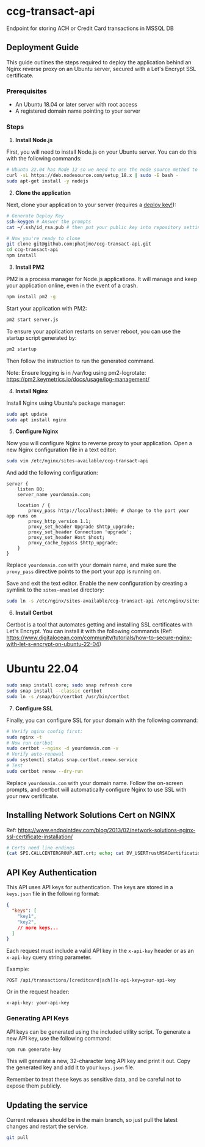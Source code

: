 # ccg-transact-api
Endpoint for storing ACH or Credit Card transactions in MSSQL DB


## Deployment Guide

This guide outlines the steps required to deploy the application behind an Nginx reverse proxy on an Ubuntu server, secured with a Let's Encrypt SSL certificate.

### Prerequisites

- An Ubuntu 18.04 or later server with root access
- A registered domain name pointing to your server

### Steps

1. **Install Node.js**

First, you will need to install Node.js on your Ubuntu server. You can do this with the following commands:

```bash
# Ubuntu 22.04 has Node 12 so we need to use the node source method to get something more current
curl -sL https://deb.nodesource.com/setup_18.x | sudo -E bash -
sudo apt-get install -y nodejs
```

2. **Clone the application**

Next, clone your application to your server (requires a [deploy key!](https://docs.github.com/v3/guides/managing-deploy-keys/#deploy-keys)):

```bash
# Generate Deploy Key
ssh-keygen # Answer the prompts
cat ~/.ssh/id_rsa.pub # then put your public key into repository settings

# Now you're ready to clone
git clone git@github.com:phatjmo/ccg-transact-api.git
cd ccg-transact-api
npm install
```

3. **Install PM2**

PM2 is a process manager for Node.js applications. It will manage and keep your application online, even in the event of a crash.

```bash
npm install pm2 -g
```

Start your application with PM2:

```bash
pm2 start server.js
```

To ensure your application restarts on server reboot, you can use the startup script generated by:

```bash
pm2 startup
```

Then follow the instruction to run the generated command.

Note: Ensure logging is in /var/log using pm2-logrotate: https://pm2.keymetrics.io/docs/usage/log-management/

4. **Install Nginx**

Install Nginx using Ubuntu's package manager:

```bash
sudo apt update
sudo apt install nginx
```

5. **Configure Nginx**

Now you will configure Nginx to reverse proxy to your application. Open a new Nginx configuration file in a text editor:

```bash
sudo vim /etc/nginx/sites-available/ccg-transact-api
```

And add the following configuration:

```nginx
server {
    listen 80;
    server_name yourdomain.com;

    location / {
        proxy_pass http://localhost:3000; # change to the port your app runs on
        proxy_http_version 1.1;
        proxy_set_header Upgrade $http_upgrade;
        proxy_set_header Connection 'upgrade';
        proxy_set_header Host $host;
        proxy_cache_bypass $http_upgrade;
    }
}
```

Replace `yourdomain.com` with your domain name, and make sure the `proxy_pass` directive points to the port your app is running on.

Save and exit the text editor. Enable the new configuration by creating a symlink to the `sites-enabled` directory:

```bash
sudo ln -s /etc/nginx/sites-available/ccg-transact-api /etc/nginx/sites-enabled/
```

6. **Install Certbot**

Certbot is a tool that automates getting and installing SSL certificates with Let's Encrypt. You can install it with the following commands (Ref: https://www.digitalocean.com/community/tutorials/how-to-secure-nginx-with-let-s-encrypt-on-ubuntu-22-04)
# Ubuntu 22.04
```bash
sudo snap install core; sudo snap refresh core
sudo snap install --classic certbot
sudo ln -s /snap/bin/certbot /usr/bin/certbot
```

7. **Configure SSL**

Finally, you can configure SSL for your domain with the following command:

```bash
# Verify nginx config first:
sudo nginx -t
# Now run certbot
sudo certbot --nginx -d yourdomain.com -v
# Verify auto-renewal
sudo systemctl status snap.certbot.renew.service
# Test
sudo certbot renew --dry-run
```

Replace `yourdomain.com` with your domain name. Follow the on-screen prompts, and certbot will automatically configure Nginx to use SSL with your new certificate.

## Installing Network Solutions Cert on NGINX
Ref: https://www.endpointdev.com/blog/2013/02/network-solutions-nginx-ssl-certificate-installation/

```bash
# Certs need line endings
(cat SPI.CALLCENTERGROUP.NET.crt; echo; cat DV_USERTrustRSACertificationAuthority.crt; echo; cat DV_NetworkSolutionsDVServerCA2.crt; echo) > chained_SPI.CALLCENTERGROUP.NET.crt
```

## API Key Authentication

This API uses API keys for authentication. The keys are stored in a `keys.json` file in the following format:

```json
{
  "keys": [
    "key1",
    "key2",
    // more keys...
  ]
}
```

Each request must include a valid API key in the `x-api-key` header or as an `x-api-key` query string parameter.

Example:

```
POST /api/transactions/[creditcard|ach]?x-api-key=your-api-key
```

Or in the request header:

```
x-api-key: your-api-key
```

### Generating API Keys

API keys can be generated using the included utility script. To generate a new API key, use the following command:

```bash
npm run generate-key
```

This will generate a new, 32-character long API key and print it out. Copy the generated key and add it to your `keys.json` file.

Remember to treat these keys as sensitive data, and be careful not to expose them publicly.


## Updating the service

Current releases should be in the main branch, so just pull the latest changes and restart the service.

```bash
git pull
```